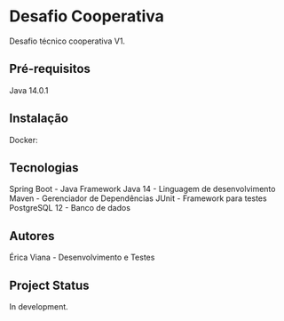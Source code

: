 # Desafio Cooperativa

Desafio técnico cooperativa V1.

## Pré-requisitos
Java 14.0.1

## Instalação

Docker: 

## Tecnologias
Spring Boot - Java Framework
Java 14 - Linguagem de desenvolvimento
Maven - Gerenciador de Dependências
JUnit - Framework para testes
PostgreSQL 12 - Banco de dados


## Autores
Érica Viana - Desenvolvimento e Testes

## Project Status
In development.